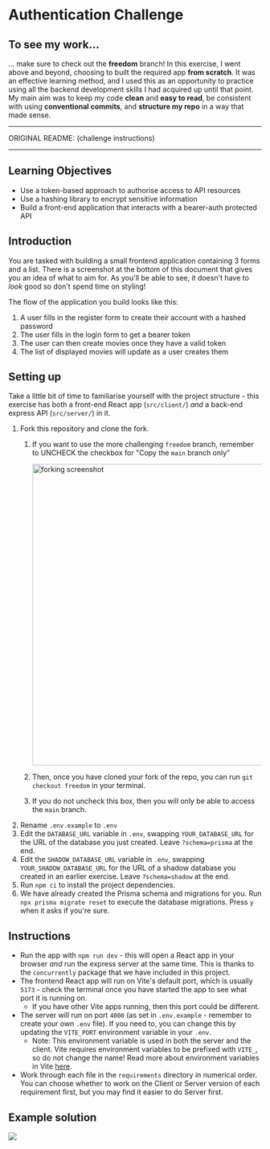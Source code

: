 # Authentication Challenge

## To see my work...
... make sure to check out the **freedom** branch! In this exercise, I went above and beyond, choosing to built the required app **from scratch**. It was an effective learning method, and I used this as an opportunity to practice using all the backend development skills I had acquired up until that point. My main aim was to keep my code **clean** and **easy to read**, be consistent with using **conventional commits**, and **structure my repo** in a way that made sense.

______
ORIGINAL README: (challenge instructions)
______
## Learning Objectives

- Use a token-based approach to authorise access to API resources
- Use a hashing library to encrypt sensitive information
- Build a front-end application that interacts with a bearer-auth protected API

## Introduction

You are tasked with building a small frontend application containing 3 forms and a list. There is a screenshot at the
bottom of this document that gives you an idea of what to aim for. As you'll be able to see, it doesn't have to *look*
good so don't spend time on styling!

The flow of the application you build looks like this:

1. A user fills in the register form to create their account with a hashed password
2. The user fills in the login form to get a bearer token
3. The user can then create movies once they have a valid token
4. The list of displayed movies will update as a user creates them

## Setting up

Take a little bit of time to familiarise yourself with the project structure - this exercise has both a front-end React
app (`src/client/`) *and* a back-end express API (`src/server/`) in it.

1. Fork this repository and clone the fork.
    1. If you want to use the more challenging `freedom` branch, remember to UNCHECK the checkbox for "Copy the 
       `main` branch only"

       <img src="./assets/forking_screenshot.png" alt="forking screenshot" width=600></img>
    2. Then, once you have cloned your fork of the repo, you can run `git checkout freedom` in your terminal.
    3. If you do not uncheck this box, then you will only be able to access the `main` branch.
2. Rename `.env.example` to `.env`
3. Edit the `DATABASE_URL` variable in `.env`, swapping `YOUR_DATABASE_URL` for the URL of the database you just
   created. Leave `?schema=prisma` at the end.
4. Edit the `SHADOW_DATABASE_URL` variable in `.env`, swapping `YOUR_SHADOW_DATABASE_URL` for the URL of a shadow
   database you created in an earlier exercise. Leave `?schema=shadow` at the end.
5. Run `npm ci` to install the project dependencies. 
6. We have already created the Prisma schema and migrations for you. Run `npx prisma migrate reset` to execute the 
   database migrations. Press `y` when it asks if you're sure.

## Instructions

- Run the app with `npm run dev` - this will open a React app in your browser *and* run the express server at the 
  same time. This is thanks to the `concurrently` package that we have included in this project.
- The frontend React app will run on Vite's default port, which is usually `5173` - check the terminal once you have
  started the app to see what port it is running on.
  - If you have other Vite apps running, then this port could be different.
- The server will run on port `4000` (as set in `.env.example` - remember to create your own `.env` file). If you need 
  to, you can change this by updating the `VITE_PORT` environment variable in your `.env`.
  - Note: This environment variable is used in both the server and the client. Vite requires environment variables 
    to be prefixed with `VITE_`, so do not change the name! Read more about environment variables in Vite 
    [here](https://vitejs.dev/guide/env-and-mode.html#env-files).
- Work through each file in the `requirements` directory in numerical order. You can choose whether to work on the
  Client or Server version of each requirement first, but you may find it easier to do Server first.

## Example solution

![](./assets/example_solution.png)

